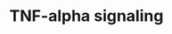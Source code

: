 ---
annotations:
- id: PW:0000233
  parent: regulatory pathway
  type: Pathway Ontology
  value: tumor necrosis factor mediated signaling pathway
authors:
- A.Pandey
- MaintBot
- Burak
- AlexanderPico
- Evelo
- Nsalomonis
- Khanspers
- NetPath
- Ddigles
- Mkutmon
- Zari
- Egonw
- L Dupuis
- Eweitz
citedin:
- link: PMC8431385
  title: Investigating the Molecular Processes behind the Cell-Specific Toxicity Response
    to Titanium Dioxide Nanobelts (2021)
- link: PMC8574720
  title: Network-based identification of key master regulators associated with an
    immune-silent cancer phenotype (2021)
- link: PMC7412766
  title: Host-Defense Peptides Caerin 1.1 and 1.9 Stimulate TNF-Alpha-Dependent Apoptotic
    Signals in Human Cervical Cancer HeLa Cells (2020)
- link: PMC5884486
  title: 'From SNPs to pathways: Biological interpretation of type 2 diabetes (T2DM)
    genome wide association study (GWAS) results (2018)'
- link: 10.1016/j.tiv.2016.03.009
  title: MicroRNAs as potential biomarkers for doxorubicin-induced cardiotoxicity
- link: 10.3389/fimmu.2021.769011
  title: 'A Practical Strategy for Exploring the Pharmacological Mechanism of Luteolin
    Against COVID-19/Asthma Comorbidity: Findings of System Pharmacology and Bioinformatics
    Analysis (2024)'
- link: PMC12034932
  title: Global analysis of actionable genomic alterations in thyroid cancer and precision-based
    pharmacogenomic strategies
communities:
- ONTOX
description: Tumor necrosis factor alpha (TNFα) is a proinflammatory cytokine involved
  in various biological processes including regulation of cell proliferation, differentiation,
  apoptosis and immune response. TNFα is mainly produced by macrophages, also by other
  tissues including lymphoid cells, mast cells, endothelial cells, fibroblasts and
  neuronal tissues. TNF was identified as a soluble cytokine produced upon the activation
  by the immune system and able to exert cytotoxicity on tumor cell lines and cause
  tumor necrosis in animal models. TNF is primarily produced as a type II transmembrane
  protein arranged as stable homotrimers. The members of TNFα family exert their cellular
  effect through two distinct surface receptors of the TNF receptor family, TNFRSF1A
  (TNF-R1) and TNFRSF1B (TNF-R2). TNF-R1 is ubiquitously expressed, whereas TNF-R2
  is found typically on cells of the immune system and is highly regulated. TNF-R1
  and TNF-R2 binds membrane-integrated TNF (memTNF) as well as soluble TNF (sTNF)
  TNF-R1 contains a protein-protein interaction domain, called death domain (DD).
  This domain interacts with other DD-containing proteins and couples the death receptors
  to caspase activation and apoptosis. TNF-R2 induces gene expression by a TRAF-2
  dependent signaling mechanism and also crosstalk's with TNF-R1. The pleiotropic
  biological effects of TNF can be attributed to its ability to simultaneously activate
  multiple signaling pathways in cells. Binding of TNFα to TNF-R1 on the cell surface
  triggers trimerization of the receptor and exposes intracellular domain of TNF-R1
  following the release of an inhibitory protein. This intracellular domain recruits
  a death-domain containing adaptor protein, TRADD by homophilic interactions. TRADD,
  which acts as a scaffold protein, recruits TRAF2 and RIPK1 to form a complex , referred
  to as complex 1.  Complex 1 is believed to be important in NF-κB activation and
  JNK activation. Complex 1 eventually dissociates from the receptor and integrates
  FADD and procaspase8 to form a complex referred to as the complex 2. In some cases,
  FADD/CASP8 association depends on high molecular weight complexes containing unubiquitinated
  RIPK1 as scaffold. Activated CASP8 induces CASP3 activity and execution of apoptosis.
  CASP8 activates apoptotic signal through another mechanism involving BID cleavage
  to truncated BID (tBID). tBID translocates to the mitochondria, increasing its outer
  membrane permeability. This results in cytochrome C release and activation of other
  caspases ultimately leading to apoptosis. Reactive oxygen species (ROS) have been
  found to increase during or after complex 1 and 2 formation to mediate or potentiate
  apoptosis upon TNF stimulation. TRAF-2 in complex 1 also activates the MAP kinase
  cascade, that leads to the activation of JNK, which on prolonged activation is believed
  to mediate both apoptosis and necrotic cell death.  On complex 1 formation, NF-κB
  regulated anti-apoptotic gene products efficiently block initiation of apoptosis
  by complex 2. There is evidence of an early attempt to signal for apoptosis, which
  precedes the activation of NF-κB. The intracellular part of TNF-R1 binds to NSMAF
  which in turn mediates SMPD2-dependant ceramide production from cell membrane. Ceramide
  induces membrane permeabilization and apoptosis. This is observed before TNF-R1
  internalization and NF-κB activation. This process is repressed on TNF-R1 internalization.
  This signal however is enough to initiate apoptosis in some cells. Another form
  of cell death, necrosis, is also mediated through TNF stimulation. On TNF stimulation,
  deubiquitinated RIPK1 dissociates from complex 1 and recruits RIPK3, FADD and CASP8.
  RIPK3 is autophosphorylated and phosphorylates RIPK1. Taken together, it has been
  speculated that RIP1 and RIP3 increase carbohydrate and glutamine metabolism of
  the cell, leading to increased ROS production and eventual necrosis. Recruitment
  of CASP8, activation of FADD/RIP1 and apoptosis induction, is blunted when RIPK1
  becomes ubiquitinated. IKBKG binds to ubiquitinated RIPK1 to induce the activation
  of NF-κB, which exerts antiapoptotic effects. Cellular inhibitor of apoptosis, BIRC2
  and BIRC3 has E3-ubiquitin ligase activity and functionally interact with TRAF2
  and RIPK1  to induce polyubiquitination of RIPK1 upon TNF stimulation. Loss of these
  inhibitors attenuates TNF-induced NF-κB activation. The adaptor proteins TAB2 and
  TAB3 bind preferentially to Lys-63 polyubiquitinated RIPK1. This facilitates dimerization
  of MAP3K7, promoting its phosphorylation and activation. The IKK complex, consisting
  of CHUK, IKBKB and IKBKG, is recruited to RIP1 through binding of IKBKG to the ubiquitin
  chain of RIP1. Activated TAK1 directly phosphorylates IKBKB within the activation
  loop, leading to activation of the IKK complex and NF-κB. Certain regulatory proteins
  have been known to intercept NF-κB activation at the level of ubiquitinated RIP1.
  TNFAIP3, an NF-κB inhibitory protein, removes Lys-63 polyubiquitin chain and promotes
  Lys-48 linked ubiquitination of RIPK1 leading to its degradation and NF-κB signal
  termination. IKBKG stabilizes the bound polyubiquitinated RIPK1 by inhibiting its
  degradation, most probably by impairing its interaction with TNFAIP3. OTUD7B is
  recruited to the activated TNF-R1 and promotes RIP1 deubiquitination, thereby attenuating
  NF-κB activation. At internalized TNF-receptosomes, RIPK1 is ubiquitinated by endocytic
  vesicle associated RFFL, inducing RIPK1 degradation, which terminates NF-κB activation.
  When successful, TNF-induced NF-κB activation induces transcription and expression
  of genes encoding proinflammatory IL-6, anti-apoptotic factors BIRC2, BIRC3 and
  BCL-2 homologue BCL2L1. This causes the cell to remain inert to apoptotic stimuli.  Please
  access this pathway at [NetSlim](http://www.netpath.org/netslim/tnf_alpha_pathway.html)
  database.  Proteins on this pathway have targeted assays available via the [CPTAC
  Assay Portal](https://assays.cancer.gov/available_assays?wp_id=WP231).
last-edited: 2025-03-06
ndex: 223e5133-8b61-11eb-9e72-0ac135e8bacf
organisms:
- Homo sapiens
redirect_from:
- /index.php/Pathway:WP231
- /instance/WP231
- /instance/WP231_r137590
revision: r137590
schema-jsonld:
- '@context': https://schema.org/
  '@id': https://wikipathways.github.io/pathways/WP231.html
  '@type': Dataset
  creator:
    '@type': Organization
    name: WikiPathways
  description: Tumor necrosis factor alpha (TNFα) is a proinflammatory cytokine involved
    in various biological processes including regulation of cell proliferation, differentiation,
    apoptosis and immune response. TNFα is mainly produced by macrophages, also by
    other tissues including lymphoid cells, mast cells, endothelial cells, fibroblasts
    and neuronal tissues. TNF was identified as a soluble cytokine produced upon the
    activation by the immune system and able to exert cytotoxicity on tumor cell lines
    and cause tumor necrosis in animal models. TNF is primarily produced as a type
    II transmembrane protein arranged as stable homotrimers. The members of TNFα family
    exert their cellular effect through two distinct surface receptors of the TNF
    receptor family, TNFRSF1A (TNF-R1) and TNFRSF1B (TNF-R2). TNF-R1 is ubiquitously
    expressed, whereas TNF-R2 is found typically on cells of the immune system and
    is highly regulated. TNF-R1 and TNF-R2 binds membrane-integrated TNF (memTNF)
    as well as soluble TNF (sTNF) TNF-R1 contains a protein-protein interaction domain,
    called death domain (DD). This domain interacts with other DD-containing proteins
    and couples the death receptors to caspase activation and apoptosis. TNF-R2 induces
    gene expression by a TRAF-2 dependent signaling mechanism and also crosstalk's
    with TNF-R1. The pleiotropic biological effects of TNF can be attributed to its
    ability to simultaneously activate multiple signaling pathways in cells. Binding
    of TNFα to TNF-R1 on the cell surface triggers trimerization of the receptor and
    exposes intracellular domain of TNF-R1 following the release of an inhibitory
    protein. This intracellular domain recruits a death-domain containing adaptor
    protein, TRADD by homophilic interactions. TRADD, which acts as a scaffold protein,
    recruits TRAF2 and RIPK1 to form a complex , referred to as complex 1.  Complex
    1 is believed to be important in NF-κB activation and JNK activation. Complex
    1 eventually dissociates from the receptor and integrates FADD and procaspase8
    to form a complex referred to as the complex 2. In some cases, FADD/CASP8 association
    depends on high molecular weight complexes containing unubiquitinated RIPK1 as
    scaffold. Activated CASP8 induces CASP3 activity and execution of apoptosis. CASP8
    activates apoptotic signal through another mechanism involving BID cleavage to
    truncated BID (tBID). tBID translocates to the mitochondria, increasing its outer
    membrane permeability. This results in cytochrome C release and activation of
    other caspases ultimately leading to apoptosis. Reactive oxygen species (ROS)
    have been found to increase during or after complex 1 and 2 formation to mediate
    or potentiate apoptosis upon TNF stimulation. TRAF-2 in complex 1 also activates
    the MAP kinase cascade, that leads to the activation of JNK, which on prolonged
    activation is believed to mediate both apoptosis and necrotic cell death.  On
    complex 1 formation, NF-κB regulated anti-apoptotic gene products efficiently
    block initiation of apoptosis by complex 2. There is evidence of an early attempt
    to signal for apoptosis, which precedes the activation of NF-κB. The intracellular
    part of TNF-R1 binds to NSMAF which in turn mediates SMPD2-dependant ceramide
    production from cell membrane. Ceramide induces membrane permeabilization and
    apoptosis. This is observed before TNF-R1 internalization and NF-κB activation.
    This process is repressed on TNF-R1 internalization. This signal however is enough
    to initiate apoptosis in some cells. Another form of cell death, necrosis, is
    also mediated through TNF stimulation. On TNF stimulation, deubiquitinated RIPK1
    dissociates from complex 1 and recruits RIPK3, FADD and CASP8. RIPK3 is autophosphorylated
    and phosphorylates RIPK1. Taken together, it has been speculated that RIP1 and
    RIP3 increase carbohydrate and glutamine metabolism of the cell, leading to increased
    ROS production and eventual necrosis. Recruitment of CASP8, activation of FADD/RIP1
    and apoptosis induction, is blunted when RIPK1 becomes ubiquitinated. IKBKG binds
    to ubiquitinated RIPK1 to induce the activation of NF-κB, which exerts antiapoptotic
    effects. Cellular inhibitor of apoptosis, BIRC2 and BIRC3 has E3-ubiquitin ligase
    activity and functionally interact with TRAF2 and RIPK1  to induce polyubiquitination
    of RIPK1 upon TNF stimulation. Loss of these inhibitors attenuates TNF-induced
    NF-κB activation. The adaptor proteins TAB2 and TAB3 bind preferentially to Lys-63
    polyubiquitinated RIPK1. This facilitates dimerization of MAP3K7, promoting its
    phosphorylation and activation. The IKK complex, consisting of CHUK, IKBKB and
    IKBKG, is recruited to RIP1 through binding of IKBKG to the ubiquitin chain of
    RIP1. Activated TAK1 directly phosphorylates IKBKB within the activation loop,
    leading to activation of the IKK complex and NF-κB. Certain regulatory proteins
    have been known to intercept NF-κB activation at the level of ubiquitinated RIP1.
    TNFAIP3, an NF-κB inhibitory protein, removes Lys-63 polyubiquitin chain and promotes
    Lys-48 linked ubiquitination of RIPK1 leading to its degradation and NF-κB signal
    termination. IKBKG stabilizes the bound polyubiquitinated RIPK1 by inhibiting
    its degradation, most probably by impairing its interaction with TNFAIP3. OTUD7B
    is recruited to the activated TNF-R1 and promotes RIP1 deubiquitination, thereby
    attenuating NF-κB activation. At internalized TNF-receptosomes, RIPK1 is ubiquitinated
    by endocytic vesicle associated RFFL, inducing RIPK1 degradation, which terminates
    NF-κB activation. When successful, TNF-induced NF-κB activation induces transcription
    and expression of genes encoding proinflammatory IL-6, anti-apoptotic factors
    BIRC2, BIRC3 and BCL-2 homologue BCL2L1. This causes the cell to remain inert
    to apoptotic stimuli.  Please access this pathway at [NetSlim](http://www.netpath.org/netslim/tnf_alpha_pathway.html)
    database.  Proteins on this pathway have targeted assays available via the [CPTAC
    Assay Portal](https://assays.cancer.gov/available_assays?wp_id=WP231).
  keywords:
  - AKT1
  - APAF1
  - Arachidonic acid
  - BAD
  - BAX
  - BCL2L1
  - BID
  - BIRC2
  - BIRC3
  - BTRC
  - CASP3
  - CASP7
  - CASP8
  - CASP9
  - CDC37
  - CFLAR
  - CHUK
  - CREBBP
  - CSNK2A1
  - CUL1
  - CYBA
  - Ceramide
  - DIABLO
  - FADD
  - FBXW11
  - GLUL
  - GRB2
  - HRAS
  - HSP90AA1
  - Hydroperoxides
  - IKBKB
  - IKBKG
  - JUN
  - KRAS
  - KSR1
  - KSR2
  - MADD
  - MAP2K3
  - MAP2K4
  - MAP2K6
  - MAP2K7
  - MAP3K1
  - MAP3K14
  - MAP3K3
  - MAP3K5
  - MAP3K7
  - MAP3K8
  - MAP4K2
  - MAPK1
  - MAPK3
  - MAPK8
  - MAPK9
  - NFKB1
  - NFKB2
  - NFKBIA
  - NFKBIB
  - NFKBIE
  - NOX1
  - NOXO1
  - NRAS
  - NSMAF
  - OTUD7B
  - PLK1
  - PPP2CA
  - PRKCZ
  - PSMD2
  - PYGL
  - Pro-CASP8
  - RAC1
  - RAF1
  - REL
  - RELA
  - RFFL
  - RFK
  - RIPK1
  - RIPK3
  - ROS
  - SKP1
  - SMPD2
  - SOS1
  - TAB1
  - TAB2
  - TAB3
  - TANK
  - TBK1
  - TNF
  - TNFAIP3
  - TNFRSF1A
  - TNFRSF1B
  - TRADD
  - TRAF1
  - TRAF2
  - TRAP1
  - TXN
  license: CC0
  name: TNF-alpha signaling
seo: CreativeWork
title: TNF-alpha signaling
wpid: WP231
---